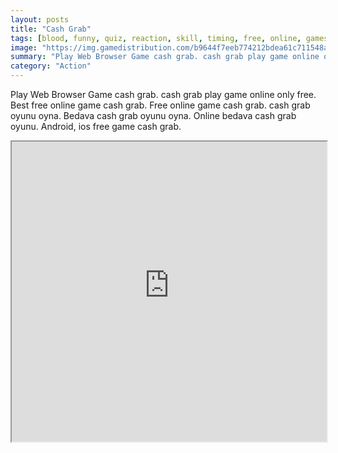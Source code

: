 ```yaml
---
layout: posts
title: "Cash Grab"
tags: [blood, funny, quiz, reaction, skill, timing, free, online, games, oyna, game, free, games, play, play, games]
image: "https://img.gamedistribution.com/b9644f7eeb774212bdea61c711548ab4.jpg"
summary: "Play Web Browser Game cash grab. cash grab play game online only free. Best free online game cash grab. Free online game cash grab. cash grab oyunu oyna. Bedava cash grab oyunu oyna. Online bedava cash grab oyunu. Android, ios free game cash grab."
category: "Action"
---
```


Play Web Browser Game cash grab. cash grab play game online only free. Best free online game cash grab. Free online game cash grab. cash grab oyunu oyna. Bedava cash grab oyunu oyna. Online bedava cash grab oyunu. Android, ios free game cash grab.

<iframe width="100%" height="480px;" src="https://html5.gamedistribution.com/b9644f7eeb774212bdea61c711548ab4/"></iframe>